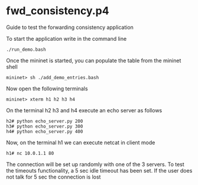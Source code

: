 # fwd_consistency.p4

Guide to test the forwarding consistency application

To start the application write in the command line
    
    ./run_demo.bash

Once the mininet is started, you can populate the table from the mininet shell
    
    mininet> sh ./add_demo_entries.bash

Now open the following terminals
    
    mininet> xterm h1 h2 h3 h4

On the terminal h2 h3 and h4 execute an echo server as follows

    h2# python echo_server.py 200
    h3# python echo_server.py 300
    h4# python echo_server.py 400

Now, on the terminal h1 we can execute netcat in client mode

    h1# nc 10.0.1.1 80

The connection will be set up randomly with one of the 3 servers.
To test the timeouts functionality, a 5 sec idle timeout has been set. If the user does not talk for 5 sec the connection is lost
